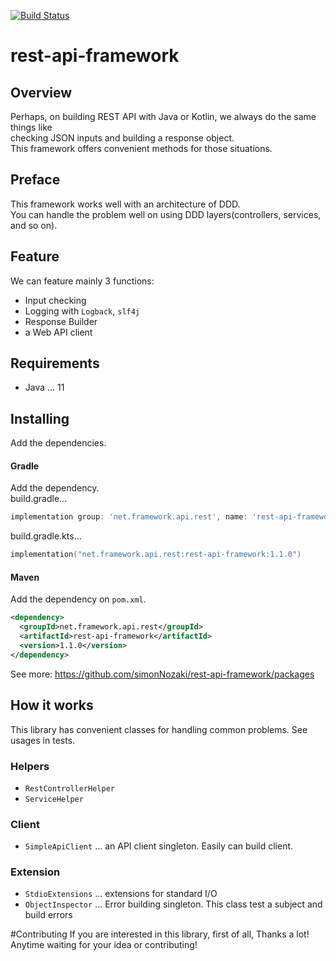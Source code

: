[![Build Status](https://travis-ci.org/simonNozaki/rest-api-framework.svg?branch=master)](https://travis-ci.org/simonNozaki/rest-api-framework)
# rest-api-framework
## Overview
Perhaps, on building REST API with Java or Kotlin, we always do the same things like  
checking JSON inputs and building a response object.  
This framework offers convenient methods for those situations.

## Preface
This framework works well with an architecture of DDD.   
You can handle the problem well on using DDD layers(controllers, services, and so on).  

## Feature
We can feature mainly 3 functions:  
- Input checking
- Logging with `Logback`, `slf4j`
- Response Builder
- a Web API client

## Requirements  
- Java ... 11

## Installing
Add the dependencies.
#### Gradle
Add the dependency.  
build.gradle...
```groovy
implementation group: 'net.framework.api.rest', name: 'rest-api-framework', version: '1.1.0'
```
build.gradle.kts...
```kotlin
implementation("net.framework.api.rest:rest-api-framework:1.1.0")
```
#### Maven
Add the dependency on `pom.xml`.
```xml
<dependency>
  <groupId>net.framework.api.rest</groupId>
  <artifactId>rest-api-framework</artifactId>
  <version>1.1.0</version>
</dependency>
```
See more: https://github.com/simonNozaki/rest-api-framework/packages
## How it works
This library has convenient classes for handling common problems.
See usages in tests.   
### Helpers
- `RestControllerHelper`
- `ServiceHelper`
### Client
- `SimpleApiClient` ... an API client singleton. Easily can build client.
### Extension
- `StdioExtensions` ... extensions for standard I/O
- `ObjectInspector` ... Error building singleton. This class test a subject and build errors

#Contributing
If you are interested in this library, first of all, Thanks a lot!  
Anytime waiting for your idea or contributing! 
